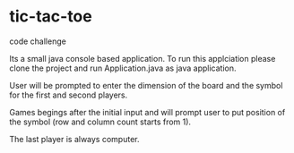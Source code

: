 # tic-tac-toe
code challenge

Its a small java console based application.
To run this applciation please clone the project and run Application.java as java application.

User will be prompted to enter the dimension of the board and the symbol for the first and second players.

Games begings after the initial input and will prompt user to put position of the symbol (row and column count starts from 1).

The last player is always computer.
